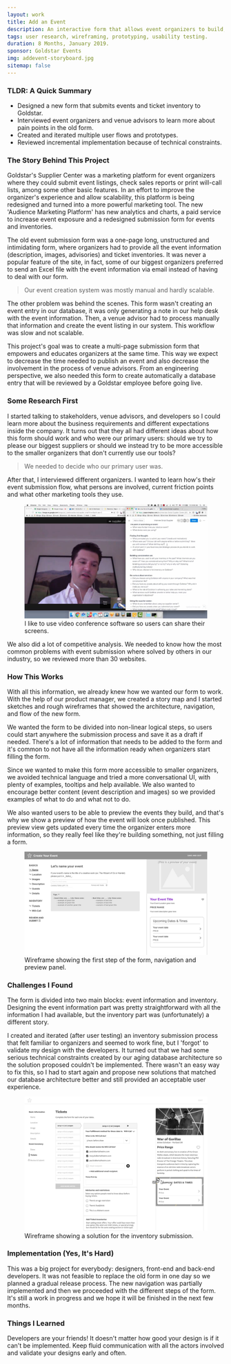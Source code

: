 ```yaml
---
layout: work
title: Add an Event
description: An interactive form that allows event organizers to build, preview and submit events.
tags: user research, wireframing, prototyping, usability testing.
duration: 8 Months, January 2019.
sponsor: Goldstar Events
img: addevent-storyboard.jpg
sitemap: false
---
```


### TLDR: A Quick Summary
* Designed a new form that submits events and ticket inventory to Goldstar.
* Interviewed event organizers and venue advisors to learn more about pain points in the old form.
* Created and iterated multiple user flows and prototypes.
* Reviewed incremental implementation because of technical constraints.

### The Story Behind This Project
Goldstar's Supplier Center was a marketing platform for event organizers where they could submit event listings, check sales reports or print will-call lists, among some other basic features. In an effort to improve the organizer's experience and allow scalability, this platform is being redesigned and turned into a more powerful marketing tool. The new 'Audience Marketing Platform' has new analytics and charts, a paid service to increase event exposure and a redesigned submission form for events and inventories.

The old event submission form was a one-page long, unstructured and intimidating form, where organizers had to provide all the event information (description, images, advisories) and ticket inventories. It was never a popular feature of the site, in fact, some of our biggest organizers preferred to send an Excel file with the event information via email instead of having to deal with our form.

> Our event creation system was mostly manual and hardly scalable.

The other problem was behind the scenes. This form wasn't creating an event entry in our database, it was only generating a note in our help desk with the event information. Then, a venue advisor had to process manually that information and create the event listing in our system. This workflow was slow and not scalable.

This project's goal was to create a multi-page submission form that empowers and educates organizers at the same time. This way we expect to decrease the time needed to publish an event and also decrease the involvement in the process of venue advisors. From an engineering perspective, we also needed this form to create automatically a database entry that will be reviewed by a Goldstar employee before going live.

### Some Research First
I started talking to stakeholders, venue advisors, and developers so I could learn more about the business requirements and different expectations inside the company. It turns out that they all had different ideas about how this form should work and who were our primary users: should we try to please our biggest suppliers or should we instead try to be more accessible to the smaller organizers that don't currently use our tools?

> We needed to decide who our primary user was.

After that, I interviewed different organizers. I wanted to learn how's their event submission flow, what persons are involved, current friction points and what other marketing tools they use.

<figure><img src="/images/addevent_interview.jpg" alt="user interview"><figcaption>I like to use video conference software so users can share their screens.</figcaption></figure>

We also did a lot of competitive analysis. We needed to know how the most common problems with event submission where solved by others in our industry, so we reviewed more than 30 websites.

### How This Works
With all this information, we already knew how we wanted our form to work. With the help of our product manager, we created a story map and I started sketches and rough wireframes that showed the architecture, navigation, and flow of the new form. 

We wanted the form to be divided into non-linear logical steps, so users could start anywhere the submission process and save it as a draft if needed. There's a lot of information that needs to be added to the form and it's common to not have all the information ready when organizers start filling the form.

Since we wanted to make this form more accessible to smaller organizers, we avoided technical language and tried a more conversational UI, with plenty of examples, tooltips and help available. We also wanted to encourage better content (event description and images) so we provided examples of what to do and what not to do.

We also wanted users to be able to preview the events they build, and that's why we show a preview of how the event will look once published. This preview view gets updated every time the organizer enters more information, so they really feel like they're building something, not just filling a form.

<figure><img src="/images/addevent_title.jpg" alt="wireframe"><figcaption>Wireframe showing the first step of the form, navigation and preview panel.</figcaption></figure>

### Challenges I Found
The form is divided into two main blocks: event information and inventory. Designing the event information part was pretty straightforward with all the information I had available, but the inventory part was (unfortunately) a different story. 

I created and iterated (after user testing) an inventory submission process that felt familiar to organizers and seemed to work fine, but I 'forgot' to validate my design with the developers. It turned out that we had some serious technical constraints created by our aging database architecture so the solution proposed couldn't be implemented. There wasn't an easy way to fix this, so I had to start again and propose new solutions that matched our database architecture better and still provided an acceptable user experience. 

<figure><img src="/images/addevent_newinv.jpg" alt="wireframe"><figcaption>Wireframe showing a solution for the inventory submission.</figcaption></figure>

### Implementation (Yes, It's Hard)
This was a big project for everybody: designers, front-end and back-end developers. It was not feasible to replace the old form in one day so we planned a gradual release process. The new navigation was partially implemented and then we proceeded with the different steps of the form. It's still a work in progress and we hope it will be finished in the next few months.

### Things I Learned
Developers are your friends! It doesn't matter how good your design is if it can't be implemented. Keep fluid communication with all the actors involved and validate your designs early and often.



